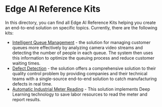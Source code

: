 # Edge AI Reference Kits

In this directory, you can find all Edge AI Reference Kits helping you create an end-to-end solution on specific topics. Currently, there are the following kits:
- [Intelligent Queue Management](intelligent_queue_management) - the solution for managing customer queues more effectively by analyzing camera video streams and detecting the number of people in each queue. The system then uses this information to optimize the queuing process and reduce customer waiting times.
- [Defect Detection](defect_detection_anomalib) - the solution offers a comprehensive solution to their quality control problem by providing companies and their technical teams with a single-source end-to-end solution to catch manufacturing defects in real time. 
- [Automatic Industrial Meter Reading](meter_reader) - This solution implements Deep Learning technology to save labor resources to read the meter and report results.
